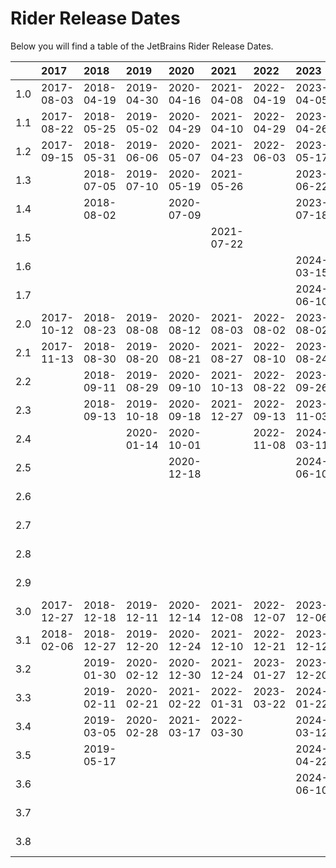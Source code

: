 # Rider Release Dates
Below you will find a table of the JetBrains Rider Release Dates.

|     | 2017       | 2018       | 2019       | 2020       | 2021       | 2022       | 2023       | 2024       | 2025       |
|----:|:-----------|:-----------|:-----------|:-----------|:-----------|:-----------|:-----------|:-----------|:-----------|
| 1.0 | 2017-08-03 | 2018-04-19 | 2019-04-30 | 2020-04-16 | 2021-04-08 | 2022-04-19 | 2023-04-05 | 2024-04-09 | 2025-04-16 |
| 1.1 | 2017-08-22 | 2018-05-25 | 2019-05-02 | 2020-04-29 | 2021-04-10 | 2022-04-29 | 2023-04-26 | 2024-04-17 | 2025-04-28 |
| 1.2 | 2017-09-15 | 2018-05-31 | 2019-06-06 | 2020-05-07 | 2021-04-23 | 2022-06-03 | 2023-05-17 | 2024-05-07 | 2025-05-08 |
| 1.3 |            | 2018-07-05 | 2019-07-10 | 2020-05-19 | 2021-05-26 |            | 2023-06-22 | 2024-06-10 | 2025-06-12 |
| 1.4 |            | 2018-08-02 |            | 2020-07-09 |            |            | 2023-07-18 | 2024-06-24 | 2025-06-30 |
| 1.5 |            |            |            |            | 2021-07-22 |            |            | 2024-08-06 | 2025-08-04 |
| 1.6 |            |            |            |            |            |            | 2024-03-15 | 2024-08-13 | 2025-08-19 |
| 1.7 |            |            |            |            |            |            | 2024-06-10 | 2025-02-19 | 2025-09-03 |
| 2.0 | 2017-10-12 | 2018-08-23 | 2019-08-08 | 2020-08-12 | 2021-08-03 | 2022-08-02 | 2023-08-02 | 2024-08-15 | 2025-08-14 |
| 2.1 | 2017-11-13 | 2018-08-30 | 2019-08-20 | 2020-08-21 | 2021-08-27 | 2022-08-10 | 2023-08-24 | 2024-08-20 | 2025-09-04 |
| 2.2 |            | 2018-09-11 | 2019-08-29 | 2020-09-10 | 2021-10-13 | 2022-08-22 | 2023-09-26 | 2024-08-26 |            |
| 2.3 |            | 2018-09-13 | 2019-10-18 | 2020-09-18 | 2021-12-27 | 2022-09-13 | 2023-11-03 | 2024-08-30 |            |
| 2.4 |            |            | 2020-01-14 | 2020-10-01 |            | 2022-11-08 | 2024-03-11 | 2024-09-09 |            |
| 2.5 |            |            |            | 2020-12-18 |            |            | 2024-06-10 | 2024-09-20 |            |
| 2.6 |            |            |            |            |            |            |            | 2024-10-09 |            |
| 2.7 |            |            |            |            |            |            |            | 2024-10-24 |            |
| 2.8 |            |            |            |            |            |            |            | 2025-01-29 |            |
| 2.9 |            |            |            |            |            |            |            | 2025-05-28 |            |
| 3.0 | 2017-12-27 | 2018-12-18 | 2019-12-11 | 2020-12-14 | 2021-12-08 | 2022-12-07 | 2023-12-06 | 2024-11-13 |            |
| 3.1 | 2018-02-06 | 2018-12-27 | 2019-12-20 | 2020-12-24 | 2021-12-10 | 2022-12-21 | 2023-12-12 |            |            |
| 3.2 |            | 2019-01-30 | 2020-02-12 | 2020-12-30 | 2021-12-24 | 2023-01-27 | 2023-12-20 | 2024-12-11 |            |
| 3.3 |            | 2019-02-11 | 2020-02-21 | 2021-02-22 | 2022-01-31 | 2023-03-22 | 2024-01-22 | 2024-12-24 |            |
| 3.4 |            | 2019-03-05 | 2020-02-28 | 2021-03-17 | 2022-03-30 |            | 2024-03-12 | 2025-01-23 |            |
| 3.5 |            | 2019-05-17 |            |            |            |            | 2024-04-22 | 2025-02-07 |            |
| 3.6 |            |            |            |            |            |            | 2024-06-10 | 2025-02-28 |            |
| 3.7 |            |            |            |            |            |            |            | 2025-04-03 |            |
| 3.8 |            |            |            |            |            |            |            | 2025-05-20 |            |